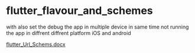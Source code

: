 # flutter_flavour_and_schemes

with also set the  debug  the app in multiple device in same time not running the app in diffrent diffrent platform  iOS and android



[flutter_Url_Schems.docx](https://github.com/ishpreet77-creator/flutter_flavour_and_schemes/files/13267622/flutter_Url_Schems.docx)
